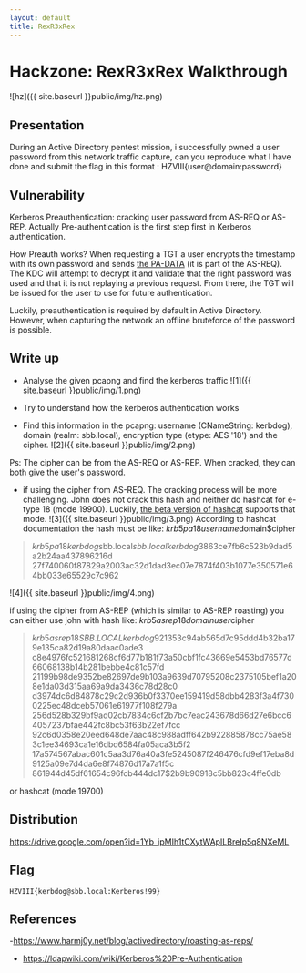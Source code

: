 ```yaml
---
layout: default
title: RexR3xRex
---
```


# Hackzone: RexR3xRex Walkthrough

![hz]({{ site.baseurl }}public/img/hz.png)



Presentation
------------

During an Active Directory pentest mission, i successfully pwned a user password from this network traffic capture, can you reproduce what I have done and submit the flag in this format : HZVIII{user@domain:password}

Vulnerability
-------------

Kerberos Preauthentication: cracking user password from AS-REQ or AS-REP.
Actually Pre-authentication is the first step first in Kerberos authentication. 

How Preauth works? When requesting a TGT a user encrypts the timestamp with its own password and sends [the PA-DATA](https://tools.ietf.org/html/rfc4120#page-60) (it is part of the AS-REQ). The KDC will attempt to decrypt it and validate that the right password was used and that it is not replaying a previous request.  From there, the TGT will be issued for the user to use for future authentication.

Luckily, preauthentication is required by default in Active Directory.  However, when capturing the network an offline bruteforce of the password is possible.


Write up
-----------

- Analyse the given pcapng and find the kerberos traffic
![1]({{ site.baseurl }}public/img/1.png)

- Try to understand how the kerberos authentication works
- Find this information in the pcapng: username (CNameString: kerbdog), domain (realm: sbb.local), encryption type (etype: AES '18') and the cipher.
![2]({{ site.baseurl }}public/img/2.png)

Ps: The cipher can be from the AS-REQ or AS-REP. When cracked, they can both give the user's password.

- if using the cipher from AS-REQ. The cracking process will be more challenging. John does not crack this hash and neither do hashcat for e-type 18 (mode 19900). Luckily, [the beta version of hashcat](https://hashcat.net/beta/) supports that mode. 
![3]({{ site.baseurl }}public/img/3.png)
According to hashcat documentation the hash must be like: $krb5pa$18$username$domain$cipher
> $krb5pa$18$kerbdog$sbb.local$sbb.localkerbdog$3863ce7fb6c523b9dad5a2b24aa437896216d
27f740060f87829a2003ac32d1dad3ec07e7874f403b1077e350571e64bb033e65529c7c962

![4]({{ site.baseurl }}public/img/4.png)

if using the cipher from AS-REP (which is similar to AS-REP roasting) you can either use john with hash like: $krb5asrep$18$domainuser$cipher 
> $krb5asrep$18$SBB.LOCALkerbdog$921353c94ab565d7c95ddd4b32ba179e135ca82d19a80daac0ade3
c8e4976fc521681268cf6d77b181f73a50cbf1fc43669e5453bd76577d66068138b14b281bebbe4c81c57fd
21199b98de9352be82697de9b103a9639d70795208c2375105bef1a208e1da03d315aa69a9da3436c78d28c0
d3974dc6d84878c29c2d936b0f3370ee159419d58dbb4283f3a4f7300225ec48dceb57061e61977f108f279a
256d528b329bf9ad02cb7834c6cf2b7bc7eac243678d66d27e6bcc64057237bfae442fc8bc53f63b22ef7fcc
92c6d0358e20eed648de7aac48c988adff642b922885878cc75ae583c1ee34693ca1e16dbd6584fa05aca3b5f2
17a574567abac601c5aa3d76a40a3fe5245087f246476cfd9ef17eba8d9125a09e7d4da6e8f74876d17a7a1f5c
861944d45df61654c96fcb444dc17$2b9b90918c5bb823c4ffe0db

or hashcat (mode 19700)

Distribution
-------------
https://drive.google.com/open?id=1Yb_ipMIh1tCXytWApILBreIp5q8NXeML


Flag
----------

`HZVIII{kerbdog@sbb.local:Kerberos!99}`

References
----------

-https://www.harmj0y.net/blog/activedirectory/roasting-as-reps/
- https://ldapwiki.com/wiki/Kerberos%20Pre-Authentication

